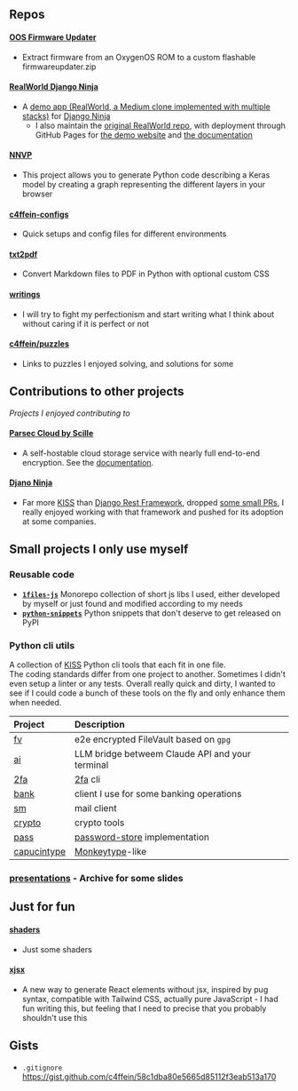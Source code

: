 ## Repos

#### [OOS Firmware Updater](https://github.com/c4ffein/OOS-firmware-updater)
- Extract firmware from an OxygenOS ROM to a custom flashable firmwareupdater.zip

#### [RealWorld Django Ninja](https://github.com/c4ffein/realworld-django-ninja/)
- A [demo app (RealWorld, a Medium clone implemented with multiple stacks)](https://codebase.show/projects/realworld?category=backend&language=python) for [Django Ninja](https://django-ninja.dev/)
  - I also maintain the [original RealWorld repo](https://github.com/gothinkster/realworld), with deployment through GitHub Pages for [the demo website](https://github.com/c4ffein/realworld-demo-deploy) and [the documentation](https://github.com/c4ffein/realworld-docs-deploy)

#### [NNVP](https://github.com/c4ffein/NNVP)
- This project allows you to generate Python code describing a Keras model by creating a graph representing the different layers in your browser

#### [c4ffein-configs](https://github.com/c4ffein/c4ffein-configs)
- Quick setups and config files for different environments

#### [txt2pdf](https://github.com/c4ffein/txt2pdf)
- Convert Markdown files to PDF in Python with optional custom CSS

#### [writings](https://github.com/c4ffein/writings)
- I will try to fight my perfectionism and start writing what I think about without caring if it is perfect or not

#### [c4ffein/puzzles](https://github.com/c4ffein/puzzles)
- Links to puzzles I enjoyed solving, and solutions for some

## Contributions to other projects
*Projects I enjoyed contributing to*

#### [Parsec Cloud by Scille](https://github.com/Scille/parsec-cloud)
- A self-hostable cloud storage service with nearly full end-to-end encryption. See the [documentation](https://docs.parsec.cloud/en/latest/architecture.html).

#### [Djano Ninja](https://github.com/vitalik/django-ninja)
- Far more [KISS](https://en.wikipedia.org/wiki/KISS_principle) than [Django Rest Framework](https://github.com/encode/django-rest-framework), dropped [some small PRs](https://github.com/vitalik/django-ninja/pulls?q=is%3Apr+author%3Ac4ffein), I really enjoyed working with that framework and pushed for its adoption at some companies.

## Small projects I only use myself

### Reusable code

- **[`1files-js`](https://github.com/c4ffein/1files-js)** Monorepo collection of short js libs I used, either developed by myself or just found and modified according to my needs
- **[`python-snippets`](https://github.com/c4ffein/python-snippets)** Python snippets that don't deserve to get released on PyPI

### Python cli utils
A collection of [KISS](https://en.wikipedia.org/wiki/KISS_principle) Python cli tools that each fit in one file.  
The coding standards differ from one project to another. Sometimes I didn't even setup a linter or any tests. Overall really quick and dirty, I wanted to see if I could code a bunch of these tools on the fly and only enhance them when needed.  

| Project | Description |
| :---------------------------------------------------------- | :----------------------------------------------------------------------- |
| [fv](https://github.com/c4ffein/fv)                         | e2e encrypted FileVault based on `gpg`                                   |
| [ai](https://github.com/c4ffein/ai)                         | LLM bridge betweem Claude API and your terminal                          |
| [2fa](https://github.com/c4ffein/2fa)                       | [2fa](https://en.wikipedia.org/wiki/Multi-factor_authentication) cli     |
| [bank](https://github.com/c4ffein/bank)                     | client I use for some banking operations                                 |
| [sm](https://github.com/c4ffein/sm)                         | mail client                                                              |
| [crypto](https://github.com/c4ffein/crypto)                 | crypto tools                                                             |
| [pass](https://github.com/c4ffein/pass)                     | [password-store](https://github.com/zx2c4/password-store) implementation |
| [capucintype](https://github.com/c4ffein/capucintype)       | [Monkeytype](https://monkeytype.com)-like                                |
### [presentations](https://github.com/c4ffein/presentations) - Archive for some slides

## Just for fun

#### [shaders](https://github.com/c4ffein/shaders)
- Just some shaders

#### [xjsx](https://github.com/c4ffein/xjsx)
- A new way to generate React elements without jsx, inspired by pug syntax, compatible with Tailwind CSS, actually pure JavaScript - I had fun writing this, but feeling that I need to precise that you probably shouldn't use this

## Gists
- `.gitignore` https://gist.github.com/c4ffein/58c1dba80e5665d85112f3eab513a170
